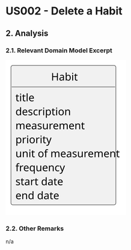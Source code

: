 # US002 - Delete a Habit

## 2. Analysis

### 2.1. Relevant Domain Model Excerpt

![Domain Model](svg/us002-domain-model.svg)

### 2.2. Other Remarks

n/a